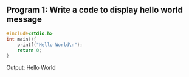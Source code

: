 
## Program 1: Write a code to display hello world message

```c
#include<stdio.h>
int main(){
	printf("Hello World\n");
	return 0;
}
```

Output: Hello World
